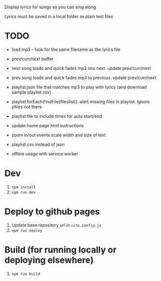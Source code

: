 Display lyrics for songs so you can sing along

Lyrics must be saved in a local folder as plain text files

# TODO

- load mp3 - look for the same filename as the lyrics file
- prev/curr/next buffer
- next song loads and quick fades mp3 into next. update prev/curr/next
- prev song loads and quick fades mp3 to previous. update prev/curr/next
- playlist.json file that matches mp3 to play with lyrics (and download sample playlist.csv)
- playlist.forEach(findFile(fileslist)). alert missing files in playlist. Ignore pfiles not there
- playlist file to include times for auto start/end
- update home page html instructions

- zoom in/out events scale width and size of text
- playlist.csv instead of json
- offline usage with service worker

# Dev

1. `npm install`
1. `npm run dev` 

# Deploy to github pages

1. Update base repository url in `vite.config.js`
1. `npm run deploy`

# Build (for running locally or deploying elsewhere)

1. `npm run build`